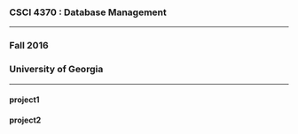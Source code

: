 ### CSCI 4370 : Database Management  
---
### Fall 2016
### University of Georgia
---

#### project1

#### project2
